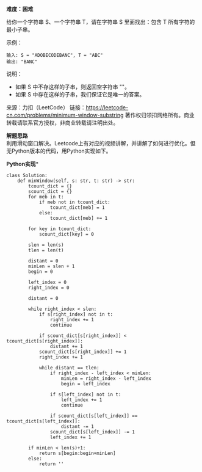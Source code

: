 **难度：困难**  

给你一个字符串 S、一个字符串 T，请在字符串 S 里面找出：包含 T 所有字符的最小子串。

示例：
```
输入: S = "ADOBECODEBANC", T = "ABC"
输出: "BANC"
```
说明：

- 如果 S 中不存这样的子串，则返回空字符串 ""。
- 如果 S 中存在这样的子串，我们保证它是唯一的答案。

来源：力扣（LeetCode）
链接：https://leetcode-cn.com/problems/minimum-window-substring
著作权归领扣网络所有。商业转载请联系官方授权，非商业转载请注明出处。   

**解题思路**   
利用滑动窗口解决。Leetcode上有对应的视频讲解，并讲解了如何进行优化。但无Python版本的代码，用Python实现如下。   

**Python实现*** 
```
class Solution:
    def minWindow(self, s: str, t: str) -> str:
        tcount_dict = {}
        scount_dict = {}
        for meb in t:
            if meb not in tcount_dict:
                tcount_dict[meb] = 1
            else:
                tcount_dict[meb] += 1

        for key in tcount_dict:
            scount_dict[key] = 0

        slen = len(s)
        tlen = len(t)

        distant = 0
        minLen = slen + 1
        begin = 0

        left_index = 0
        right_index = 0

        distant = 0

        while right_index < slen:
            if s[right_index] not in t:
                right_index += 1
                continue
            
            if scount_dict[s[right_index]] < tcount_dict[s[right_index]]:
                distant += 1
            scount_dict[s[right_index]] += 1
            right_index += 1
            
            while distant == tlen:
                if right_index - left_index < minLen:
                    minLen = right_index - left_index
                    begin = left_index

                if s[left_index] not in t:
                    left_index += 1
                    continue

                if scount_dict[s[left_index]] == tcount_dict[s[left_index]]:
                    distant -= 1
                scount_dict[s[left_index]] -= 1
                left_index += 1

        if minLen < len(s)+1:
            return s[begin:begin+minLen]
        else:
            return ''
                
```